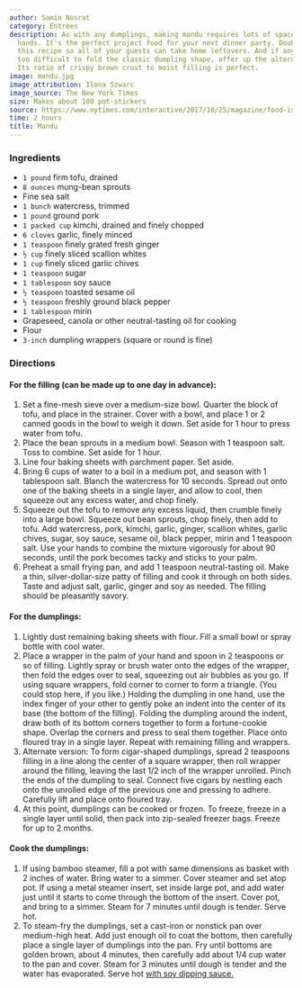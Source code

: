 ```yaml
---
author: Samin Nosrat
category: Entrees
description: As with any dumplings, making mandu requires lots of space, time and
  hands. It's the perfect project food for your next dinner party. Double or triple
  this recipe so all of your guests can take home leftovers. And if anyone finds it
  too difficult to fold the classic dumpling shape, offer up the alternate cigar shape.
  Its ratio of crispy brown crust to moist filling is perfect.
image: mandu.jpg
image_attribution: Ilona Szwarc
image_source: The New York Times
size: Makes about 100 pot-stickers
source: https://www.nytimes.com/interactive/2017/10/25/magazine/food-issue-samin-nosrat-hands-on-dumpling-party.html
time: 2 hours
title: Mandu
---
```


### Ingredients

* `1 pound` firm tofu, drained
* `8 ounces` mung-bean sprouts
* Fine sea salt
* `1 bunch` watercress, trimmed
* `1 pound` ground pork
* `1 packed cup` kimchi, drained and finely chopped
* `6 cloves` garlic, finely minced
* `1 teaspoon` finely grated fresh ginger
* `½ cup` finely sliced scallion whites
* `1 cup` finely sliced garlic chives
* `1 teaspoon` sugar
* `1 tablespoon` soy sauce
* `½ teaspoon` toasted sesame oil
* `½ teaspoon` freshly ground black pepper
* `1 tablespoon` mirin
* Grapeseed, canola or other neutral-tasting oil for cooking
* Flour
* `3-inch` dumpling wrappers (square or round is fine)

### Directions

#### For the filling (can be made up to one day in advance):

1. Set a fine-mesh sieve over a medium-size bowl. Quarter the block of tofu, and place in the strainer. Cover with a bowl, and place 1 or 2 canned goods in the bowl to weigh it down. Set aside for 1 hour to press water from tofu.
2. Place the bean sprouts in a medium bowl. Season with 1 teaspoon salt. Toss to combine. Set aside for 1 hour.
3. Line four baking sheets with parchment paper. Set aside.
4. Bring 6 cups of water to a boil in a medium pot, and season with 1 tablespoon salt. Blanch the watercress for 10 seconds. Spread out onto one of the baking sheets in a single layer, and allow to cool, then squeeze out any excess water, and chop finely.
5. Squeeze out the tofu to remove any excess liquid, then crumble finely into a large bowl. Squeeze out bean sprouts, chop finely, then add to tofu. Add watercress, pork, kimchi, garlic, ginger, scallion whites, garlic chives, sugar, soy sauce, sesame oil, black pepper, mirin and 1 teaspoon salt. Use your hands to combine the mixture vigorously for about 90 seconds, until the pork becomes tacky and sticks to your palm.
6. Preheat a small frying pan, and add 1 teaspoon neutral-tasting oil. Make a thin, silver-dollar-size patty of filling and cook it through on both sides. Taste and adjust salt, garlic, ginger and soy as needed. The filling should be pleasantly savory.

#### For the dumplings:

1. Lightly dust remaining baking sheets with flour. Fill a small bowl or spray bottle with cool water.
2. Place a wrapper in the palm of your hand and spoon in 2 teaspoons or so of filling. Lightly spray or brush water onto the edges of the wrapper, then fold the edges over to seal, squeezing out air bubbles as you go. If using square wrappers, fold corner to corner to form a triangle. (You could stop here, if you like.) Holding the dumpling in one hand, use the index finger of your other to gently poke an indent into the center of its base (the bottom of the filling). Folding the dumpling around the indent, draw both of its bottom corners together to form a fortune-cookie shape. Overlap the corners and press to seal them together. Place onto floured tray in a single layer. Repeat with remaining filling and wrappers.
3. Alternate version: To form cigar-shaped dumplings, spread 2 teaspoons filling in a line along the center of a square wrapper, then roll wrapper around the filling, leaving the last 1/2 inch of the wrapper unrolled. Pinch the ends of the dumpling to seal. Connect five cigars by nestling each onto the unrolled edge of the previous one and pressing to adhere. Carefully lift and place onto floured tray.
4. At this point, dumplings can be cooked or frozen. To freeze, freeze in a single layer until solid, then pack into zip-sealed freezer bags. Freeze for up to 2 months.

#### Cook the dumplings:

1. If using bamboo steamer, fill a pot with same dimensions as basket with 2 inches of water. Bring water to a simmer. Cover steamer and set atop pot. If using a metal steamer insert, set inside large pot, and add water just until it starts to come through the bottom of the insert. Cover pot, and bring to a simmer. Steam for 7 minutes until dough is tender. Serve hot.
2. To steam-fry the dumplings, set a cast-iron or nonstick pan over medium-high heat. Add just enough oil to coat the bottom, then carefully place a single layer of dumplings into the pan. Fry until bottoms are golden brown, about 4 minutes, then carefully add about 1/4 cup water to the pan and cover. Steam for 3 minutes until dough is tender and the water has evaporated. Serve hot [with soy dipping sauce.](https://cooking.nytimes.com/recipes/1018994-soy-dipping-sauce)